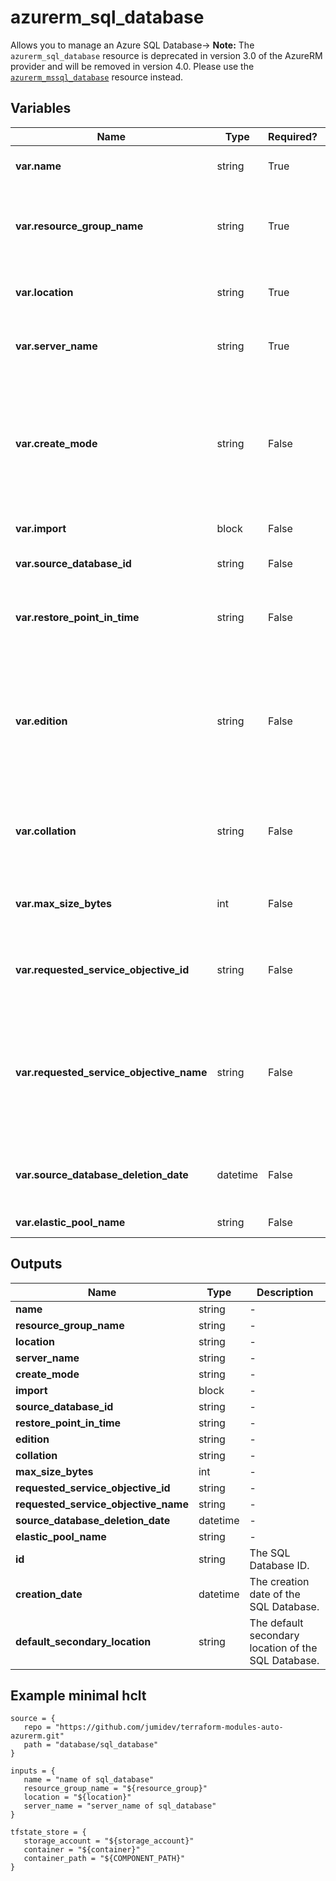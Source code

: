 # azurerm_sql_database

Allows you to manage an Azure SQL Database-> **Note:** The `azurerm_sql_database` resource is deprecated in version 3.0 of the AzureRM provider and will be removed in version 4.0. Please use the [`azurerm_mssql_database`](https://registry.terraform.io/providers/hashicorp/azurerm/latest/docs/resources/mssql_database) resource instead.

## Variables

| Name | Type | Required? |  Default  |  possible values |  Description |
| ---- | ---- | --------- |  ----------- | ----------- | ----------- |
| **var.name** | string | True | -  |  -  |  The name of the database. Changing this forces a new resource to be created. | 
| **var.resource_group_name** | string | True | -  |  -  |  The name of the resource group in which to create the database. This must be the same as Database Server resource group currently. Changing this forces a new resource to be created. | 
| **var.location** | string | True | -  |  -  |  Specifies the supported Azure location where the resource exists. Changing this forces a new resource to be created. | 
| **var.server_name** | string | True | -  |  -  |  The name of the SQL Server on which to create the database. Changing this forces a new resource to be created. | 
| **var.create_mode** | string | False | `Default`  |  `Default`, `Copy`, `OnlineSecondary`, `NonReadableSecondary`, `PointInTimeRestore`, `Recovery`, `Restore`, `RestoreLongTermRetentionBackup`  |  Specifies how to create the database. Valid values are: `Default`, `Copy`, `OnlineSecondary`, `NonReadableSecondary`, `PointInTimeRestore`, `Recovery`, `Restore` or `RestoreLongTermRetentionBackup`. Must be `Default` to create a new database. Defaults to `Default`. Please see [Azure SQL Database REST API](https://docs.microsoft.com/rest/api/sql/databases/createorupdate#createmode) | 
| **var.import** | block | False | -  |  -  |  A `import` block. `create_mode` must be set to `Default`. | 
| **var.source_database_id** | string | False | -  |  -  |  The URI of the source database if `create_mode` value is not `Default`. | 
| **var.restore_point_in_time** | string | False | -  |  -  |  The point in time for the restore. Only applies if `create_mode` is `PointInTimeRestore`, it should be provided in [RFC3339](https://www.rfc-editor.org/rfc/rfc3339) format, e.g. `2013-11-08T22:00:40Z`. | 
| **var.edition** | string | False | -  |  `Basic`, `Standard`, `Premium`, `DataWarehouse`, `Business`, `BusinessCritical`, `Free`, `GeneralPurpose`, `Hyperscale`, `PremiumRS`, `Stretch`, `System`, `System2`, `Web`  |  The edition of the database to be created. Applies only if `create_mode` is `Default`. Valid values are: `Basic`, `Standard`, `Premium`, `DataWarehouse`, `Business`, `BusinessCritical`, `Free`, `GeneralPurpose`, `Hyperscale`, `Premium`, `PremiumRS`, `Standard`, `Stretch`, `System`, `System2`, or `Web`. Please see [Azure SQL database models](https://docs.microsoft.com/azure/azure-sql/database/purchasing-models?view=azuresql). | 
| **var.collation** | string | False | `SQL_LATIN1_GENERAL_CP1_CI_AS`  |  -  |  The name of the collation. Applies only if `create_mode` is `Default`. Azure default is `SQL_LATIN1_GENERAL_CP1_CI_AS`. Changing this forces a new resource to be created. | 
| **var.max_size_bytes** | int | False | -  |  -  |  The maximum size that the database can grow to. Applies only if `create_mode` is `Default`. Please see [Azure SQL database models](https://docs.microsoft.com/azure/azure-sql/database/purchasing-models?view=azuresql). | 
| **var.requested_service_objective_id** | string | False | -  |  -  |  A GUID/UUID corresponding to a configured Service Level Objective for the Azure SQL database which can be used to configure a performance level. . | 
| **var.requested_service_objective_name** | string | False | -  |  `S0`, `S1`, `S2`, `S3`, `P1`, `P2`, `P4`, `P6`, `P11`, `ElasticPool`  |  The service objective name for the database. Valid values depend on edition and location and may include `S0`, `S1`, `S2`, `S3`, `P1`, `P2`, `P4`, `P6`, `P11` and `ElasticPool`. You can list the available names with the CLI: `shell az sql db list-editions -l westus -o table`. For further information please see [Azure CLI - az sql db](https://docs.microsoft.com/cli/azure/sql/db?view=azure-cli-latest#az-sql-db-list-editions). | 
| **var.source_database_deletion_date** | datetime | False | -  |  -  |  The deletion date time of the source database. Only applies to deleted databases where `create_mode` is `PointInTimeRestore`. | 
| **var.elastic_pool_name** | string | False | -  |  -  |  The name of the elastic database pool. | 



## Outputs

| Name | Type | Description |
| ---- | ---- | --------- | 
| **name** | string  | - | 
| **resource_group_name** | string  | - | 
| **location** | string  | - | 
| **server_name** | string  | - | 
| **create_mode** | string  | - | 
| **import** | block  | - | 
| **source_database_id** | string  | - | 
| **restore_point_in_time** | string  | - | 
| **edition** | string  | - | 
| **collation** | string  | - | 
| **max_size_bytes** | int  | - | 
| **requested_service_objective_id** | string  | - | 
| **requested_service_objective_name** | string  | - | 
| **source_database_deletion_date** | datetime  | - | 
| **elastic_pool_name** | string  | - | 
| **id** | string  | The SQL Database ID. | 
| **creation_date** | datetime  | The creation date of the SQL Database. | 
| **default_secondary_location** | string  | The default secondary location of the SQL Database. | 

## Example minimal hclt

```hcl
source = {
   repo = "https://github.com/jumidev/terraform-modules-auto-azurerm.git" 
   path = "database/sql_database" 
}

inputs = {
   name = "name of sql_database" 
   resource_group_name = "${resource_group}" 
   location = "${location}" 
   server_name = "server_name of sql_database" 
}

tfstate_store = {
   storage_account = "${storage_account}" 
   container = "${container}" 
   container_path = "${COMPONENT_PATH}" 
}


```